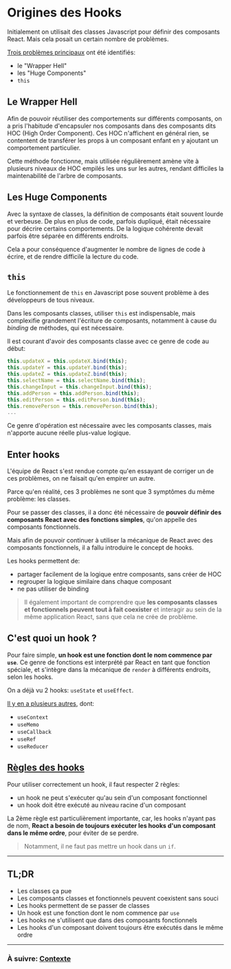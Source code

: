 # Origines des Hooks

Initialement on utilisait des classes Javascript pour définir des composants React. Mais cela posait un certain nombre de problèmes.

[Trois problèmes principaux](https://youtu.be/dpw9EHDh2bM?t=412) ont été identifiés:

- le "Wrapper Hell"
- les "Huge Components"
- `this`

## Le Wrapper Hell

Afin de pouvoir réutiliser des comportements sur différents composants, on a pris l'habitude d'encapsuler nos composants dans des composants dits HOC (High Order Component). Ces HOC n'affichent en général rien, se contentent de transférer les props à un composant enfant en y ajoutant un comportement particulier.

Cette méthode fonctionne, mais utilisée régulièrement amène vite à plusieurs niveaux de HOC empilés les uns sur les autres, rendant difficiles la maintenabilité de l'arbre de composants.

## Les Huge Components

Avec la syntaxe de classes, la définition de composants était souvent lourde et verbeuse. De plus en plus de code, parfois dupliqué, était nécessaire pour décrire certains comportements. De la logique cohérente devait parfois être séparée en différents endroits.

Cela a pour conséquence d'augmenter le nombre de lignes de code à écrire, et de rendre difficile la lecture du code.

## `this`

Le fonctionnement de `this` en Javascript pose souvent problème à des développeurs de tous niveaux.

Dans les composants classes, utiliser `this` est indispensable, mais complexifie grandement l'écriture de composants, notamment à cause du *binding* de méthodes, qui est nécessaire.

Il est courant d'avoir des composants classe avec ce genre de code au début:
```js
this.updateX = this.updateX.bind(this);
this.updateY = this.updateY.bind(this);
this.updateZ = this.updateZ.bind(this);
this.selectName = this.selectName.bind(this);
this.changeInput = this.changeInput.bind(this);
this.addPerson = this.addPerson.bind(this);
this.editPerson = this.editPerson.bind(this);
this.removePerson = this.removePerson.bind(this);
...
```

Ce genre d'opération est nécessaire avec les composants classes, mais n'apporte aucune réelle plus-value logique.

## Enter hooks

L'équipe de React s'est rendue compte qu'en essayant de corriger un de ces problèmes, on ne faisait qu'en empirer un autre.

Parce qu'en réalité, ces 3 problèmes ne sont que 3 symptômes du même problème: les classes.

Pour se passer des classes, il a donc été nécessaire de **pouvoir définir des composants React avec des fonctions simples**, qu'on appelle des composants fonctionnels.

Mais afin de pouvoir continuer à utiliser la mécanique de React avec des composants fonctionnels, il a fallu introduire le concept de hooks.

Les hooks permettent de:

- partager facilement de la logique entre composants, sans créer de HOC
- regrouper la logique similaire dans chaque composant
- ne pas utiliser de binding

> Il également important de comprendre que **les composants classes et fonctionnels peuvent tout à fait coexister** et interagir au sein de la même application React, sans que cela ne crée de problème.

## C'est quoi un hook ?

Pour faire simple, **un hook est une fonction dont le nom commence par `use`**. Ce genre de fonctions est interprété par React en tant que fonction spéciale, et s'intègre dans la mécanique de `render` à différents endroits, selon les hooks.

On a déjà vu 2 hooks: `useState` et `useEffect`.

[Il y en a plusieurs autres](https://fr.reactjs.org/docs/hooks-reference.html), dont:
- `useContext`
- `useMemo`
- `useCallback`
- `useRef`
- `useReducer`

## [Règles des hooks](https://fr.reactjs.org/docs/hooks-rules.html)

Pour utiliser correctement un hook, il faut respecter 2 règles:
- un hook ne peut s'exécuter qu'au sein d'un composant fonctionnel
- un hook doit être exécuté au niveau racine d'un composant

La 2ème règle est particulièrement importante, car, les hooks n'ayant pas de nom, **React a besoin de toujours exécuter les hooks d'un composant dans le même ordre**, pour éviter de se perdre.

> Notamment, il ne faut pas mettre un hook dans un `if`.

---

## TL;DR

- Les classes ça pue
- Les composants classes et fonctionnels peuvent coexistent sans souci
- Les hooks permettent de se passer de classes
- Un hook est une fonction dont le nom commence par `use`
- Les hooks ne s'utilisent que dans des composants fonctionnels
- Les hooks d'un composant doivent toujours être exécutés dans le même ordre

---

### À suivre: [Contexte](./2_context.md)
